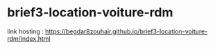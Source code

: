 # brief3-location-voiture-rdm
link hosting : https://begdar8zouhair.github.io/brief3-location-voiture-rdm/index.html
